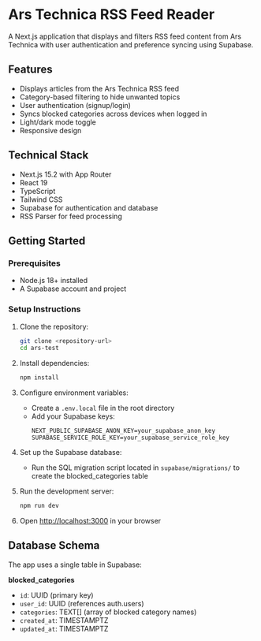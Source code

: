 # Ars Technica RSS Feed Reader

A Next.js application that displays and filters RSS feed content from Ars Technica with user authentication and preference syncing using Supabase.

## Features

- Displays articles from the Ars Technica RSS feed
- Category-based filtering to hide unwanted topics
- User authentication (signup/login)
- Syncs blocked categories across devices when logged in
- Light/dark mode toggle
- Responsive design

## Technical Stack

- Next.js 15.2 with App Router
- React 19
- TypeScript
- Tailwind CSS
- Supabase for authentication and database
- RSS Parser for feed processing

## Getting Started

### Prerequisites

- Node.js 18+ installed
- A Supabase account and project

### Setup Instructions

1. Clone the repository:

   ```bash
   git clone <repository-url>
   cd ars-test
   ```

2. Install dependencies:

   ```bash
   npm install
   ```

3. Configure environment variables:

   - Create a `.env.local` file in the root directory
   - Add your Supabase keys:
     ```
     NEXT_PUBLIC_SUPABASE_ANON_KEY=your_supabase_anon_key
     SUPABASE_SERVICE_ROLE_KEY=your_supabase_service_role_key
     ```

4. Set up the Supabase database:

   - Run the SQL migration script located in `supabase/migrations/` to create the blocked_categories table

5. Run the development server:

   ```bash
   npm run dev
   ```

6. Open [http://localhost:3000](http://localhost:3000) in your browser

## Database Schema

The app uses a single table in Supabase:

**blocked_categories**

- `id`: UUID (primary key)
- `user_id`: UUID (references auth.users)
- `categories`: TEXT[] (array of blocked category names)
- `created_at`: TIMESTAMPTZ
- `updated_at`: TIMESTAMPTZ
